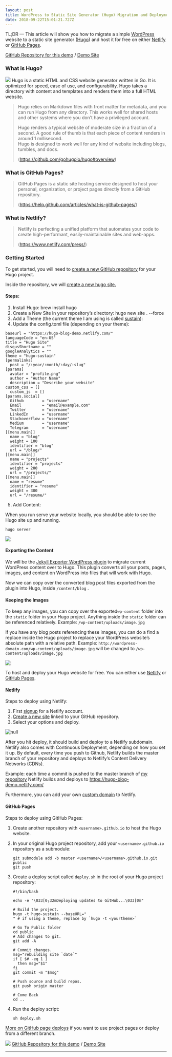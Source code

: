 ```yaml
---
layout: post
title: WordPress to Static Site Generator (Hugo) Migration and Deployment
date: 2018-09-22T15:01:21.727Z
---
```

TL;DR — This article will show you how to migrate a simple
[WordPress](https://wordpress.com/) website to a static site generator
([Hugo](https://gohugo.io/)) and host it for free on either
[Netlify](https://www.netlify.com/) or [GitHub
Pages](https://pages.github.com/).

[GitHub Repository for this demo](https://github.com/xphong/hugo-demo) / [Demo
Site](https://hugo-blog-demo.netlify.com/)


### What is Hugo?

![](https://cdn-images-1.medium.com/max/1600/1*24rMpWwzXmNtbdwLzkDhWQ.png)
Hugo is a static HTML and CSS website generator written in Go. It is optimized
for speed, ease of use, and configurability. Hugo takes a directory with content
and templates and renders them into a full HTML website.

> Hugo relies on Markdown files with front matter for metadata, and you can run
> Hugo from any directory. This works well for shared hosts and other systems
> where you don’t have a privileged account.
>
> Hugo renders a typical website of moderate size in a fraction of a second. A
> good rule of thumb is that each piece of content renders in around 1
> millisecond.<br> Hugo is designed to work well for any kind of website including
> blogs, tumbles, and docs.
>
> (<https://github.com/gohugoio/hugo#overview>)

### What is GitHub Pages?

> GitHub Pages is a static site hosting service designed to host your personal,
> organization, or project pages directly from a GitHub repository.
>
> (<https://help.github.com/articles/what-is-github-pages/>)

### What is Netlify?

> Netlify is perfecting a unified platform that automates your code to create
> high-performant, easily-maintainable sites and web-apps.
>
> (<https://www.netlify.com/press/>)

### Getting Started

To get started, you will need to [create a new GitHub
repository](https://help.github.com/articles/create-a-repo/) for your Hugo
project. 

Inside the repository, we will [create a new hugo
site.](https://gohugo.io/getting-started/quick-start/) 

#### Steps:

1. Install Hugo: 
   brew install hugo
2. Create a New Site in your repository’s directory:
   hugo new site . --force
3. Add a Theme (the current theme I am using is called
   [sustain](https://github.com/nurlansu/hugo-sustain/)):
4. Update the config.toml file (depending on your theme):


```
baseurl = "https://hugo-blog-demo.netlify.com/"
languageCode = "en-US"
title = "Hugo Site"
disqusShortname = ""
googleAnalytics = ""
theme = "hugo-sustain"
[permalinks]
  post = "/:year/:month/:day/:slug"
[params]
  avatar = "profile.png"
  author = "Author Name"
  description = "Describe your website"
custom_css = []
  custom_js  = []
[params.social]
  Github        = "username"
  Email         = "email@example.com"
  Twitter       = "username"
  LinkedIn      = "username"
  Stackoverflow = "username"
  Medium        = "username"
  Telegram      = "username"
[[menu.main]]
  name = "blog"
  weight = 100
  identifier = "blog"
  url = "/blog/"
[[menu.main]]
  name = "projects"
  identifier = "projects"
  weight = 200
  url = "/projects/"
[[menu.main]]
  name = "resume"
  identifier = "resume"
  weight = 300
  url = "/resume/"
```

5. Add Content:

When you run serve your website locally, you should be able to see the Hugo site
up and running.

```
hugo server
```

![](https://cdn-images-1.medium.com/max/1600/1*QJgFEWnHx5hBoaRR1gIGPg.png)

#### Exporting the Content

We will be the [Jekyll Exporter WordPress
plugin](https://wordpress.org/plugins/jekyll-exporter/) to migrate current
WordPress content over to Hugo. This plugin converts all your posts, pages,
images, and content on WordPress into files that will work with Hugo.

Now we can copy over the converted blog post files exported from the plugin into
Hugo, inside `/content/blog` .

#### Keeping the Images

To keep any images, you can copy over the exported`wp-content` folder into the
`static` folder in your Hugo project. Anything inside the `static` folder can be
referenced relatively. Example: `/wp-content/uploads/image.jpg`

If you have any blog posts referencing these images, you can do a find a replace
inside the Hugo project to replace your WordPress website’s absolute path with a
relative path. Example:
`http://wordpress-domain.com/wp-content/uploads/image.jpg` will be changed to
`/wp-content/uploads/image.jpg`

![](https://cdn-images-1.medium.com/max/1600/1*0FpUs-a9u2TmDoXfg-8BQw.gif)

To host and deploy your Hugo website for free. You can either use
[Netlify](https://www.netlify.com/) or [GitHub
Pages](https://pages.github.com/).

#### Netlify

Steps to deploy using Netlify:

1. First [signup](https://app.netlify.com/signup) for a Netlify account.
2. [Create a new site](https://app.netlify.com/start) linked to your GitHub
   repository.
3. Select your options and deploy.

![null](https://cdn-images-1.medium.com/max/1600/1*lKuI4WdKycxnIPjDK_ZsOQ.png)

After you hit deploy, it should build and deploy to a Netlify subdomain. Netlify
also comes with Continuous Deployment, depending on how you set it up. By
default, every time you push to Github, Netlify builds the master branch of your
repository and deploys to Netlify’s Content Delivery Networks (CDNs).

Example: each time a commit is pushed to the master branch of [my
repository](https://github.com/xphong/hugo-demo) Netlify builds and deploys to
<https://hugo-blog-demo.netlify.com/>

Furthermore, you can add your own [custom
domain](https://www.netlify.com/docs/custom-domains/) to Netlify.

#### GitHub Pages

Steps to deploy using GitHub Pages:

1. Create another repository with `<username>.github.io` to host the Hugo website.
2. In your original Hugo project repository, add your `<username>.github.io` repository as a submodule:

   ```
   git submodule add -b master <username>/<username>.github.io.git public
   git push
   ```

3. Create a deploy script called `deploy.sh` in the root of your Hugo project
   repository:
   ```
   #!/bin/bash

   echo -e "\033[0;32mDeploying updates to GitHub...\033[0m"

   # Build the project.
   hugo -t hugo-sustain --baseURL="
   " # if using a theme, replace by `hugo -t <yourtheme>`

   # Go To Public folder
   cd public
   # Add changes to git.
   git add -A

   # Commit changes.
   msg="rebuilding site `date`"
   if [ $# -eq 1 ]
     then msg="$1"
   fi
   git commit -m "$msg"

   # Push source and build repos.
   git push origin master

   # Come Back
   cd ..
   ```
4. Run the deploy script:

   ```sh deploy.sh```

[More on GitHub page deploys](https://gohugo.io/hosting-and-deployment/hosting-on-github/#github-project-pages) if you want to use project pages or deploy from a different branch.

![](https://cdn-images-1.medium.com/max/1600/1*of0WbtIWj-AM5BEPyv2-pg.png)
[GitHub Repository for this demo](https://github.com/xphong/hugo-demo) / [Demo Site](https://hugo-blog-demo.netlify.com/)

- - -
